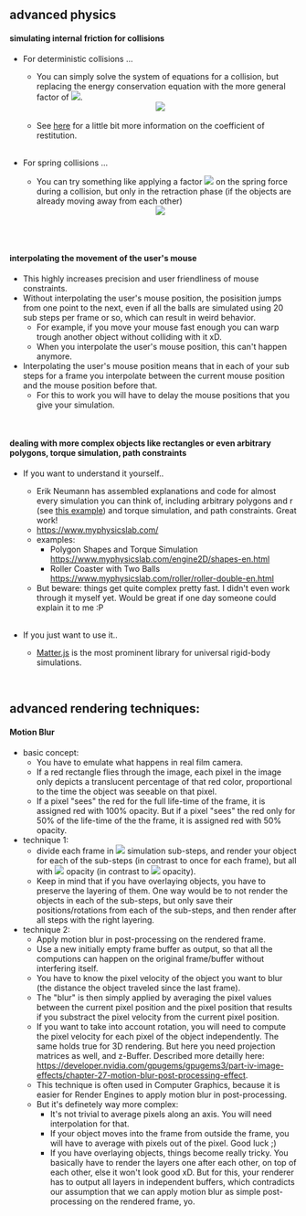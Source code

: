 
## advanced physics

#### simulating internal friction for collisions
+ For deterministic collisions ...
  - You can simply solve the system of equations for a collision, but replacing the energy conservation equation with the more general factor of <img src="https://latex.codecogs.com/svg.latex?e" /><!--e-->.
  <div align="center"><img src="https://latex.codecogs.com/svg.latex?%0D%0A%20%20%5Cbegin%7Bgathered%7D%0D%0A%20%20%20%20%5Cbegin%7Bvmatrix%7D%0D%0A%20%20%20%20%5Cquad%20m_1%20%5Ccdot%20u_1%20%2B%20m_2%20%5Ccdot%20u_2%20%3D%20m_1%20%5Ccdot%20v_1%20%2B%20m_2%20%5Ccdot%20v_2%20%5Cquad%5C%5C%0D%0A%20%20%20%20e%20%5Ccdot%20(u_1%20-%20u_2)%20%3D%20v_2%20-%20v_1%0D%0A%20%20%20%20%5Cend%7Bvmatrix%7D%5C%5C%5B8pt%5D%0D%0A%20%20%20%20...%0D%0A%20%20%5Cend%7Bgathered%7D%0D%0A%20%20" /></div><!--
  \begin{gathered}
    \begin{vmatrix}
    \quad m_1 \cdot u_1 + m_2 \cdot u_2 = m_1 \cdot v_1 + m_2 \cdot v_2 \quad\\
    e \cdot (u_1 - u_2) = v_2 - v_1
    \end{vmatrix}\\[8pt]
    ...
  \end{gathered}
  --><br>
  
  - See [here](https://phys.libretexts.org/Bookshelves/Classical_Mechanics/Book%3A_Classical_Mechanics_(Tatum)/05%3A_Collisions/5.04%3A_Oblique_Collisions) for a little bit more information on the coefficient of restitution.
  <br>

+ For spring collisions ...
  - You can try something like applying a factor <img src="https://latex.codecogs.com/svg.latex?e%20%5Cleq%201" /><!--e \leq 1--> on the spring force during a collision, but only in the retraction phase (if the objects are already moving away from each other)
  <div align="center"><img src="https://latex.codecogs.com/svg.latex?%0D%0A%20%20F%20%3D%20%5Cbegin%7Bcases%7D%0D%0A%20%20%20%20s%20%5Ccdot%20k%2C%20%26%20%5Ctext%7Bif%20collision%20and%20objects%20are%20approaching%20each%20other%7D%5C%5C%0D%0A%20%20%20%20s%20%5Ccdot%20k%20%5Ccdot%20e%2C%20%26%20%5Ctext%7Bif%20collision%20and%20objects%20moving%20away%20from%20each%20other%7D%5C%5C%0D%0A%20%20%20%200%2C%20%26%20%5Ctext%7Botherwise%7D%0D%0A%20%20%5Cend%7Bcases%7D%0D%0A%20%20" /></div><!--
  F = \begin{cases}
    s \cdot k, & \text{if collision and objects are approaching each other}\\
    s \cdot k \cdot e, & \text{if collision and objects moving away from each other}\\
    0, & \text{otherwise}
  \end{cases}
  --><br>

<br>


#### interpolating the movement of the user's mouse
+ This highly increases precision and user friendliness of mouse constraints.
+ Without interpolating the user's mouse position, the posisition jumps from one point to the next, even if all the balls are simulated using 20 sub steps per frame or so, which can result in weird behavior.
  - For example, if you move your mouse fast enough you can warp trough another object without colliding with it xD.
  - When you interpolate the user's mouse position, this can't happen anymore.
+ Interpolating the user's mouse position means that in each of your sub steps for a frame you interpolate between the current mouse position and the mouse position before that.
  - For this to work you will have to delay the mouse positions that you give your simulation.

<br>


#### dealing with more complex objects like rectangles or even arbitrary polygons, torque simulation, path constraints
+ If you want to understand it yourself..
  - Erik Neumann has assembled explanations and code for almost every simulation you can think of, including arbitrary polygons and r (see [this example](https://www.myphysicslab.com/engine2D/pendulum-clock-en.html)) and torque simulation, and path constraints. Great work!
  - https://www.myphysicslab.com/
  - examples:
    - Polygon Shapes and Torque Simulation https://www.myphysicslab.com/engine2D/shapes-en.html
    - Roller Coaster with Two Balls https://www.myphysicslab.com/roller/roller-double-en.html
  - But beware: things get quite complex pretty fast. I didn't even work through it myself yet. Would be great if one day someone could explain it to me :P
  <br>

+ If you just want to use it..
  - [Matter.js](https://brm.io/matter-js/) is the most prominent library for universal rigid-body simulations.

<br>



## advanced rendering techniques:

#### Motion Blur
+ basic concept:
  - You have to emulate what happens in real film camera.
  - If a red rectangle flies through the image, each pixel in the image only depicts a translucent percentage of that red color, proportional to the time the object was seeable on that pixel.
  - If a pixel "sees" the red for the full life-time of the frame, it is assigned red with 100% opacity. But if a pixel "sees" the red only for 50% of the life-time of the the frame, it is assigned red with 50% opacity.
+ technique 1:
  - divide each frame in <img src="https://latex.codecogs.com/svg.latex?n" /><!--n--> simulation sub-steps, and render your object for each of the sub-steps (in contrast to once for each frame), but all with <img src="https://latex.codecogs.com/svg.latex?100%25%20%2F%20n" /><!--100% / n--> opacity (in contrast to <img src="https://latex.codecogs.com/svg.latex?100%25" /><!--100%--> opacity).
  - Keep in mind that if you have overlaying objects, you have to preserve the layering of them. One way would be to not render the objects in each of the sub-steps, but only save their positions/rotations from each of the sub-steps, and then render after all steps with the right layering.
+ technique 2:
  - Apply motion blur in post-processing on the rendered frame.
  - Use a new initially empty frame buffer as output, so that all the computions can happen on the original frame/buffer without interfering itself.
  - You have to know the pixel velocity of the object you want to blur (the distance the object traveled since the last frame).
  - The "blur" is then simply applied by averaging the pixel values between the current pixel position and the pixel position that results if you substract the pixel velocity from the current pixel position.
  - If you want to take into account rotation, you will need to compute the pixel velocity for each pixel of the object independently. The same holds true for 3D rendering. But here you need projection matrices as well, and z-Buffer. Described more detailly here: https://developer.nvidia.com/gpugems/gpugems3/part-iv-image-effects/chapter-27-motion-blur-post-processing-effect.
  - This technique is often used in Computer Graphics, because it is easier for Render Engines to apply motion blur in post-processing.
  - But it's definetely way more complex:
    * It's not trivial to average pixels along an axis. You will need interpolation for that.
    * If your object moves into the frame from outside the frame, you will have to average with pixels out of the pixel. Good luck ;)
    * If you have overlaying objects, things become really tricky. You basically have to render the layers one after each other, on top of each other, else it won't look good xD. But for this, your renderer has to output all layers in independent buffers, which contradicts our assumption that we can apply motion blur as simple post-processing on the rendered frame, yo.
